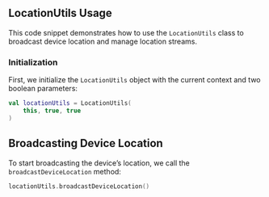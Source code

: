 
## LocationUtils Usage

This code snippet demonstrates how to use the `LocationUtils` class to broadcast device location and manage location streams.

### Initialization

First, we initialize the `LocationUtils` object with the current context and two boolean parameters:

```kotlin
val locationUtils = LocationUtils(
    this, true, true
)
```

## Broadcasting Device Location

To start broadcasting the device’s location, we call the `broadcastDeviceLocation` method:

```kotlin
locationUtils.broadcastDeviceLocation()
```
